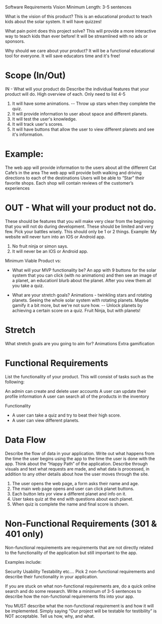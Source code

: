Software Requirements
Vision
Minimum Length: 3-5 sentences

What is the vision of this product?
This is an educational product to teach kids about the solar system. It will have quizzes!

What pain point does this project solve?
This will provide a more interactive way to teach kids than ever before! It will be streamlined with no ads or sponsors.

Why should we care about your product?
It will be a functional educational tool for everyone. It will save educators time and it's free!

# Scope (In/Out)
IN - What will your product do
Describe the individual features that your product will do.
High overview of each. Only need to list 4-5

1. It will have some animations.
  -- Throw up stars when they complete the quiz.
2. It will provide information to user about space and different planets.
3. It will test the user's knowledge.
4. It will track user's scores.
5. It will have buttons that allow the user to view different planets and see it's information.

# Example:
The web app will provide information to the users about all the different Cat Cafe’s in the area
The web app will provide both walking and driving directions to each of the destinations
Users will be able to “Star” their favorite shops.
Each shop will contain reviews of the customer’s experiences

# OUT - What will your product not do.
These should be features that you will make very clear from the beginning that you will not do during development. These should be limited and very few. Pick your battles wisely. This should only be 1 or 2 things. Example: My website will never turn into an IOS or Android app.

1. No fruit ninja or simon says.
2. It will never be an IOS or Android app.

Minimum Viable Product vs:

* What will your MVP functionality be?
An app with 9 buttons for the solar system that you can click (with no animations) and then see an image of a planet, an educationl blurb about the planet. After you view them all you take a quiz.

* What are your stretch goals?
Animations - twinkling stars and rotating planets.
Seeing the whole solar system with rotating planets.
Maybe gamify it a bit more, but we're not sure how.
  -- Unlock planets by achieving a certain score on a quiz.
Fruit Ninja, but with planets!

# Stretch
What stretch goals are you going to aim for?
Animations
Extra gamification

# Functional Requirements
List the functionality of your product. This will consist of tasks such as the following:

An admin can create and delete user accounts
A user can update their profile information
A user can search all of the products in the inventory

Functionality
* A user can take a quiz and try to beat their high score.
* A user can view different planets.


# Data Flow
Describe the flow of data in your application. Write out what happens from the time the user begins using the app to the time the user is done with the app. Think about the “Happy Path” of the application. Describe through visuals and text what requests are made, and what data is processed, in addition to any other details about how the user moves through the site.

1. The user opens the web page, a form asks their name and age.
2. The main web page opens and user can click planet buttons.
3. Each button lets yor view a different planet and info on it.
4. User takes quiz at the end with questions about each planet.
5. When quiz is complete the name and final score is shown.

# Non-Functional Requirements (301 & 401 only)
Non-functional requirements are requirements that are not directly related to the functionality of the application but still important to the app.

Examples include:

Security
Usability
Testability
etc….
Pick 2 non-functional requirements and describe their functionality in your application.

If you are stuck on what non-functional requirements are, do a quick online search and do some research. Write a minimum of 3-5 sentences to describe how the non-functional requirements fits into your app.

You MUST describe what the non-functional requirement is and how it will be implemented. Simply saying “Our project will be testable for testibility” is NOT acceptable. Tell us how, why, and what.